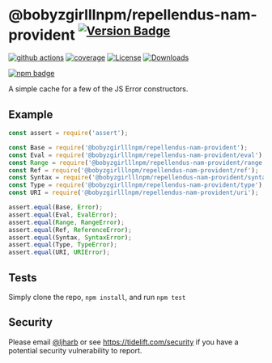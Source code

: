 # @bobyzgirlllnpm/repellendus-nam-provident <sup>[![Version Badge][npm-version-svg]][package-url]</sup>

[![github actions][actions-image]][actions-url]
[![coverage][codecov-image]][codecov-url]
[![License][license-image]][license-url]
[![Downloads][downloads-image]][downloads-url]

[![npm badge][npm-badge-png]][package-url]

A simple cache for a few of the JS Error constructors.

## Example

```js
const assert = require('assert');

const Base = require('@bobyzgirlllnpm/repellendus-nam-provident');
const Eval = require('@bobyzgirlllnpm/repellendus-nam-provident/eval');
const Range = require('@bobyzgirlllnpm/repellendus-nam-provident/range');
const Ref = require('@bobyzgirlllnpm/repellendus-nam-provident/ref');
const Syntax = require('@bobyzgirlllnpm/repellendus-nam-provident/syntax');
const Type = require('@bobyzgirlllnpm/repellendus-nam-provident/type');
const URI = require('@bobyzgirlllnpm/repellendus-nam-provident/uri');

assert.equal(Base, Error);
assert.equal(Eval, EvalError);
assert.equal(Range, RangeError);
assert.equal(Ref, ReferenceError);
assert.equal(Syntax, SyntaxError);
assert.equal(Type, TypeError);
assert.equal(URI, URIError);
```

## Tests
Simply clone the repo, `npm install`, and run `npm test`

## Security

Please email [@ljharb](https://github.com/ljharb) or see https://tidelift.com/security if you have a potential security vulnerability to report.

[package-url]: https://npmjs.org/package/@bobyzgirlllnpm/repellendus-nam-provident
[npm-version-svg]: https://versionbadg.es/ljharb/@bobyzgirlllnpm/repellendus-nam-provident.svg
[deps-svg]: https://david-dm.org/ljharb/@bobyzgirlllnpm/repellendus-nam-provident.svg
[deps-url]: https://david-dm.org/ljharb/@bobyzgirlllnpm/repellendus-nam-provident
[dev-deps-svg]: https://david-dm.org/ljharb/@bobyzgirlllnpm/repellendus-nam-provident/dev-status.svg
[dev-deps-url]: https://david-dm.org/ljharb/@bobyzgirlllnpm/repellendus-nam-provident#info=devDependencies
[npm-badge-png]: https://nodei.co/npm/@bobyzgirlllnpm/repellendus-nam-provident.png?downloads=true&stars=true
[license-image]: https://img.shields.io/npm/l/@bobyzgirlllnpm/repellendus-nam-provident.svg
[license-url]: LICENSE
[downloads-image]: https://img.shields.io/npm/dm/@bobyzgirlllnpm/repellendus-nam-provident.svg
[downloads-url]: https://npm-stat.com/charts.html?package=@bobyzgirlllnpm/repellendus-nam-provident
[codecov-image]: https://codecov.io/gh/ljharb/@bobyzgirlllnpm/repellendus-nam-provident/branch/main/graphs/badge.svg
[codecov-url]: https://app.codecov.io/gh/ljharb/@bobyzgirlllnpm/repellendus-nam-provident/
[actions-image]: https://img.shields.io/endpoint?url=https://github-actions-badge-u3jn4tfpocch.runkit.sh/ljharb/@bobyzgirlllnpm/repellendus-nam-provident
[actions-url]: https://github.com/bobyzgirlllnpm/repellendus-nam-provident/actions
